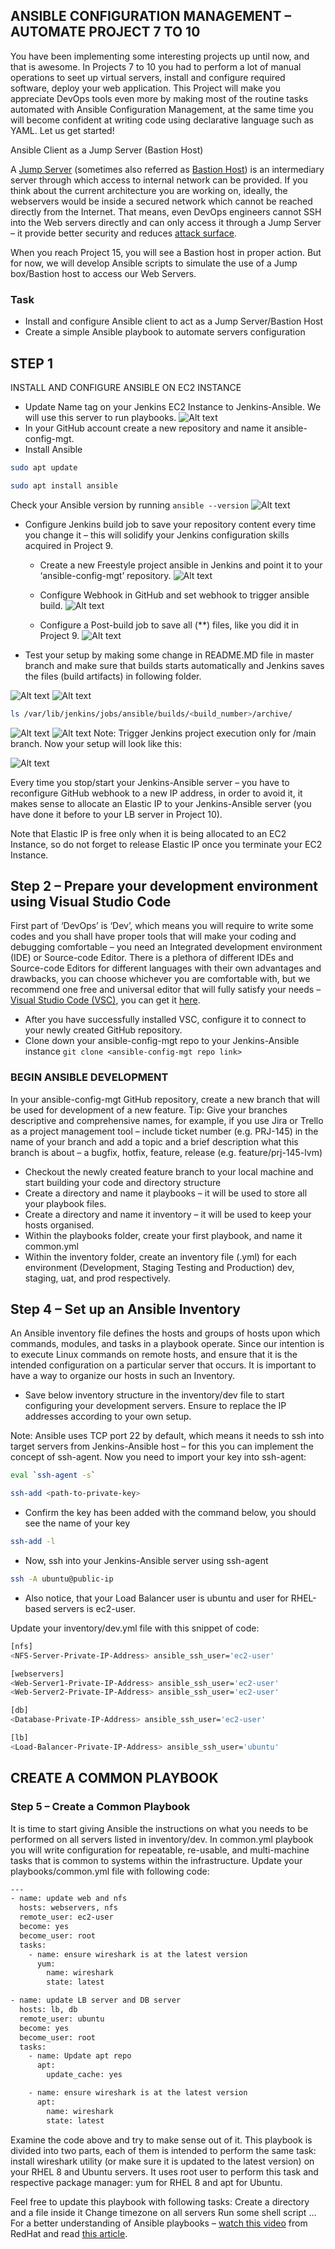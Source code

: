 ## ANSIBLE CONFIGURATION MANAGEMENT – AUTOMATE PROJECT 7 TO 10

You have been implementing some interesting projects up until now, and that is awesome.
In Projects 7 to 10 you had to perform a lot of manual operations to seet up virtual servers, install and configure required software, deploy your web application.
This Project will make you appreciate DevOps tools even more by making most of the routine tasks automated with Ansible Configuration Management, at the same time you will become confident at writing code using declarative language such as YAML.
Let us get started!


Ansible Client as a Jump Server (Bastion Host)

A [Jump Server](https://en.wikipedia.org/wiki/Jump_server) (sometimes also referred as [Bastion Host](https://en.wikipedia.org/wiki/Bastion_host)) is an intermediary server through which access to internal network can be provided. If you think about the current architecture you are working on, ideally, the webservers would be inside a secured network which cannot be reached directly from the Internet. That means, even DevOps engineers cannot SSH into the Web servers directly and can only access it through a Jump Server – it provide better security and reduces [attack surface](https://en.wikipedia.org/wiki/Attack_surface).



When you reach Project 15, you will see a Bastion host in proper action. But for now, we will develop Ansible scripts to simulate the use of a Jump box/Bastion host to access our Web Servers.

### Task
- Install and configure Ansible client to act as a Jump Server/Bastion Host
- Create a simple Ansible playbook to automate servers configuration


## STEP 1

INSTALL AND CONFIGURE ANSIBLE ON EC2 INSTANCE

- Update Name tag on your Jenkins EC2 Instance to Jenkins-Ansible. We will use this server to run playbooks.
![Alt text](Images/jenkins-ansible.png)
- In your GitHub account create a new repository and name it ansible-config-mgt.
- Install Ansible
```sh
sudo apt update
```

```sh
sudo apt install ansible
```

Check your Ansible version by running `ansible --version`
![Alt text](Images/jenkins-ansible.png)


- Configure Jenkins build job to save your repository content every time you change it – this will solidify your Jenkins configuration skills acquired in Project 9.
   - Create a new Freestyle project ansible in Jenkins and point it to your ‘ansible-config-mgt’ repository.
![Alt text](Images/jenkns%20build%201.png)

   - Configure Webhook in GitHub and set webhook to trigger ansible build.
![Alt text](Images/jenkns%20build%201.5.png)

   - Configure a Post-build job to save all (**) files, like you did it in Project 9.
![Alt text](Images/jenkns%20build%202.png)

- Test your setup by making some change in README.MD file in master branch and make sure that builds starts automatically and Jenkins saves the files (build artifacts) in following folder.


![Alt text](Images/tesr%201.png)
![Alt text](Images/tesr%202.png)

```sh
ls /var/lib/jenkins/jobs/ansible/builds/<build_number>/archive/
```
![Alt text](Images/ls%20command.png)
![Alt text](Images/ls%20jenkins%20artifact.png)
Note: Trigger Jenkins project execution only for /main  branch.
Now your setup will look like this:

![Alt text](Images/looks%20like%20now.png)




 Every time you stop/start your Jenkins-Ansible server – you have to reconfigure GitHub webhook to a new IP address, in order to avoid it, it makes sense to allocate an Elastic IP to your Jenkins-Ansible server (you have done it before to your LB server in Project 10).
 
 Note that Elastic IP is free only when it is being allocated to an EC2 Instance, so do not forget to release Elastic IP once you terminate your EC2 Instance.



## Step 2 – Prepare your development environment using Visual Studio Code
First part of ‘DevOps’ is ‘Dev’, which means you will require to write some codes and you shall have proper tools that will make your coding and debugging comfortable – you need an Integrated development environment (IDE) or Source-code Editor. There is a plethora of different IDEs and Source-code Editors for different languages with their own advantages and drawbacks, you can choose whichever you are comfortable with, but we recommend one free and universal editor that will fully satisfy your needs – [Visual Studio Code (VSC)](https://en.wikipedia.org/wiki/Visual_Studio_Code), you can get it [here](https://code.visualstudio.com/download).

- After you have successfully installed VSC, configure it to connect to your newly created GitHub repository.
- Clone down your ansible-config-mgt repo to your Jenkins-Ansible instance
`git clone <ansible-config-mgt repo link>`


### BEGIN ANSIBLE DEVELOPMENT

In your ansible-config-mgt GitHub repository, create a new branch that will be used for development of a new feature.
Tip: Give your branches descriptive and comprehensive names, for example, if you use Jira or Trello as a project management tool – include ticket number (e.g. PRJ-145) in the
 name of your branch and add a topic and a brief description what this branch is about – a bugfix, hotfix, feature, release (e.g. feature/prj-145-lvm)
- Checkout the newly created feature branch to your local machine and start building your code and directory structure
- Create a directory and name it playbooks – it will be used to store all your playbook files.
- Create a directory and name it inventory – it will be used to keep your hosts organised.
- Within the playbooks folder, create your first playbook, and name it common.yml
- Within the inventory folder, create an inventory file (.yml) for each environment (Development, Staging Testing and Production) dev, staging, uat, and prod respectively.

## Step 4 – Set up an Ansible Inventory

An Ansible inventory file defines the hosts and groups of hosts upon which commands, modules, and tasks in a playbook operate. Since our intention is to execute Linux commands on remote hosts, and ensure that it is the intended configuration on a particular server that occurs. It is important to have a way to organize our hosts in such an Inventory.

- Save below inventory structure in the inventory/dev file to start configuring your development servers. Ensure to replace the IP addresses according to your own setup.

Note: Ansible uses TCP port 22 by default, which means it needs to ssh into target servers from Jenkins-Ansible host – for this you can implement the concept of ssh-agent. Now you need to import your key into ssh-agent:
```sh
eval `ssh-agent -s`
```
```sh
ssh-add <path-to-private-key>
```

- Confirm the key has been added with the command below, you should see the name of your key
```sh
ssh-add -l
```

- Now, ssh into your Jenkins-Ansible server using ssh-agent
```sh
ssh -A ubuntu@public-ip
```



- Also notice, that your Load Balancer user is ubuntu and user for RHEL-based servers is ec2-user.


Update your inventory/dev.yml file with this snippet of code:

```sh
[nfs]
<NFS-Server-Private-IP-Address> ansible_ssh_user='ec2-user'

[webservers]
<Web-Server1-Private-IP-Address> ansible_ssh_user='ec2-user'
<Web-Server2-Private-IP-Address> ansible_ssh_user='ec2-user'

[db]
<Database-Private-IP-Address> ansible_ssh_user='ec2-user' 

[lb]
<Load-Balancer-Private-IP-Address> ansible_ssh_user='ubuntu'

```


## CREATE A COMMON PLAYBOOK
### Step 5 – Create a Common Playbook
It is time to start giving Ansible the instructions on what you needs to be performed on all servers listed in inventory/dev.
In common.yml playbook you will write configuration for repeatable, re-usable, and multi-machine tasks that is common to systems within the infrastructure.
Update your playbooks/common.yml file with following code:
```sh
---
- name: update web and nfs 
  hosts: webservers, nfs
  remote_user: ec2-user
  become: yes
  become_user: root
  tasks:
    - name: ensure wireshark is at the latest version
      yum:
        name: wireshark
        state: latest

- name: update LB server and DB server
  hosts: lb, db
  remote_user: ubuntu
  become: yes
  become_user: root
  tasks:
    - name: Update apt repo
      apt: 
        update_cache: yes

    - name: ensure wireshark is at the latest version
      apt:
        name: wireshark
        state: latest

```

Examine the code above and try to make sense out of it. This playbook is divided into two parts, each of them is intended to perform the same task: install wireshark utility (or make sure it is updated to the latest version) on your RHEL 8 and Ubuntu servers. It uses root user to perform this task and respective package manager: yum for RHEL 8 and apt for Ubuntu.

Feel free to update this playbook with following tasks:
Create a directory and a file inside it
Change timezone on all servers
Run some shell script
…
For a better understanding of Ansible playbooks – [watch this video](https://youtu.be/ZAdJ7CdN7DY) from RedHat and read [this article](https://www.redhat.com/en/topics/automation/what-is-an-ansible-playbook).


